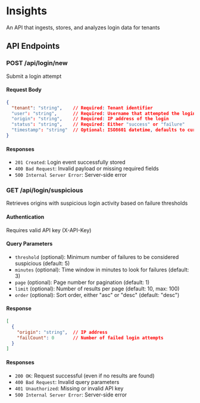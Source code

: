 # Insights
An API that ingests, stores, and analyzes login data for tenants

## API Endpoints

### POST /api/login/new
Submit a login attempt 

#### Request Body
```json
{
  "tenant": "string",    // Required: Tenant identifier
  "user": "string",      // Required: Username that attempted the login
  "origin": "string",    // Required: IP address of the login
  "status": "string",    // Required: Either "success" or "failure"
  "timestamp": "string"  // Optional: ISO8601 datetime, defaults to current time
}
```

#### Responses
- `201 Created`: Login event successfully stored
- `400 Bad Request`: Invalid payload or missing required fields
- `500 Internal Server Error`: Server-side error

### GET /api/login/suspicious
Retrieves origins with suspicious login activity based on failure thresholds

#### Authentication
Requires valid API key (X-API-Key)

#### Query Parameters
- `threshold` (optional): Minimum number of failures to be considered suspicious (default: 5)
- `minutes` (optional): Time window in minutes to look for failures (default: 3)
- `page` (optional): Page number for pagination (default: 1)
- `limit` (optional): Number of results per page (default: 10, max: 100)
- `order` (optional): Sort order, either "asc" or "desc" (default: "desc")

#### Response
```json
[
  {
    "origin": "string",  // IP address 
    "failCount": 0       // Number of failed login attempts
  }
]
```

#### Responses
- `200 OK`: Request successful (even if no results are found)
- `400 Bad Request`: Invalid query parameters
- `401 Unauthorized`: Missing or invalid API key
- `500 Internal Server Error`: Server-side error